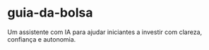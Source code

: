 # guia-da-bolsa
Um assistente com IA para ajudar iniciantes a investir com clareza, confiança e autonomia.
